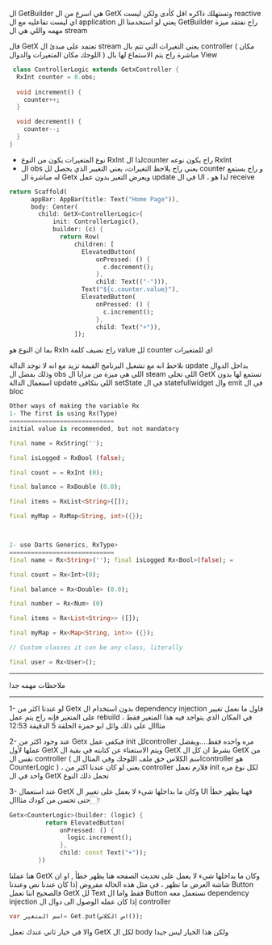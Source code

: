 ال GetBuilder  هي اسرع من ال GetX وتستهلك ذاكره اقل كأدى ولكن ليست reactive اي ليست تفاعليه مع ال application يعني لو استخدمنا ال GetBuilder  راح نفتقد ميزة مهمه واللي هي ال stream

فال GetX تعتمد على مبدئ ال stream يعني التغيرات التي تتم بال controller ( مكان اللوجك مكان المتغيرات والدوال ) مباشرة راح يتم الاستماع لها بال View

```dart
 class ControllerLogic extends GetxController {
  RxInt counter = 0.obs;
  
  void increment() {
    counter++;
  }

  void decrement() {
    counter--;
  }
}
```
- نوع المتغيرات يكون من النوع RxInt لذا الcounter راح يكون نوعه RxInt 
- ال obs يعني راح يلاحظ التغيرات، يعني التغيير الذي يحصل لل counter و راح يستمع له مباشرة ال Getx ويعرض التغير بدون عمل update في ال UI ، لذا هو receive

```dart
return Scaffold(
      appBar: AppBar(title: Text("Home Page")),
      body: Center(
        child: GetX<ControllerLogic>(
            init: ControllerLogic(),
            builder: (c) {
              return Row(
                  children: [
                    ElevatedButton(
                        onPressed: () {
                          c.decrement();
                        },
                        child: Text(("-"))),
                    Text("${c.counter.value}"),
                    ElevatedButton(
                        onPressed: () {
                          c.increment();
                        },
                        child: Text("+")),
                  ]);
```

بما ان النوع هو RxIn راح نضيف كلمة value لل counter اي للمتغيرات



نلاحظ انه مع تشغيل البرنامج القيمة تزيد مع انه لا توجد الدالة update بداخل الدوال وذلك بفضل ال obs اللي هي ميزة من مزايا ال steam اللي تخلي GetX تستمع لها بدون استعمال الدالة update اللي بتكافى setState في ال statefullwidget وال emit في ال bloc

```dart
Other ways of making the variable Rx 
1- The first is using Rx(Type)
=============================
initial value is recommended, but not mandatory

final name = RxString(''); 

final isLogged = RxBool (false); 

final count = = RxInt (0);

final balance = RxDouble (0.0);

final items = RxList<String>([]);

final myMap = RxMap<String, int>({});



2- use Darts Generics, RxType>
=============================
final name = Rx<String>(''); final isLogged Rx<Bool>(false); =

final count = Rx<Int>(0); 

final balance = Rx<Double> (0.0);

final number = Rx<Num> (0)

final items = Rx<List<String>> ([]);

final myMap = Rx<Map<String, int>> ({}); 

// Custom classes it can be any class, literally

final user = Rx<User>();
```

___________________

 ملاحظات مهمه جدا
___________________


1- لو عندنا اكثر من Getx بدون استخدام ال dependency injection فاول ما نعمل تغيير على المتغير فإنه راح يتم عمل rebuild في المكان الذي يتواجد فيه هذا المتغير فقط ، 
مثااال على ذلك وائل ابو حمزة الحلقة 5 الدقيقة 12:53

2- عند وجود اكثر من Getx فيكفي عمل init للcontroller مره واحده فقط....ويفضل عملها لأول GetX ويتم الاستغناء عن كتابته في بقية ال GetX بشرط ان كل ال GetX من نفس ال controller ( اسم الكلاس حق ملف اللوجك وفي المثال الcontroller هو  CounterLogic ) ،
 يعني لو كان عندنا اكثر من controller فلازم نعمل init لكل نوع مره واحد في ال GetX تحمل ذلك النوع
 
3- عند استعمال GetX وكان ما بداخلها شيء لا يعمل على تغيير ال UI فهنا يظهر خطأ حتى تحسن من كودك
مثااال👇🏻

```dart
Getx<CounterLogic>(builder: (logic) {
          return ElevatedButton(
              onPressed: () {
                logic.increment();
              },
              child: const Text("+"));
        })
```
هنا عملنا GetX وكان ما بداخلها شيء لا يعمل على تحديث الصفحه هنا يظهر خطأ , او ان شاشة العرض ما تظهر ، 
في مثل هذه الحالة مفروض إذا كان عندنا نص وعندنا Button فالصحيح اننا نعمل GetX لل Text فقط واما ال Button نستعمل معه  dependency injection إذا كان عمله الوصول الى دوال ال controller 
```dart
var اسم المتغير= Get.put(اس الكلاس());
```

والا في خيار ثاني عندك تعمل GetX لكل ال body ولكن هذا الخيار ليس جيدا

